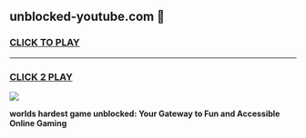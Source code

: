 
## unblocked-youtube.com 👋
<h3>
<a href="https://premium.freeplayer.one?title=unblocked-youtube.com&ref=14F">CLICK TO PLAY</a></h3>
<hr>

<h3>
<a href="https://premium.freeplayer.one?title=unblocked-youtube.com&ref=14F">CLICK 2 PLAY</a>
  
</h3>

<a href="https://premium.freeplayer.one?title=unblocked-youtube.com&ref=12F/"><img src="https://clearcache.store/games.png"></a>


**worlds hardest game unblocked: Your Gateway to Fun and Accessible Online Gaming**

